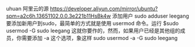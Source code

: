 uhuan 阿里云的源
https://developer.aliyun.com/mirror/ubuntu?spm=a2c6h.13651102.0.0.3e221b11HsBk4w
添加用户
sudo adduser leegang
要添加新用户到sudo，最简单的方式就是使用 usermod 命令。运行 
$sudo usermod -G sudo leegang 
这就你要作的，然而，如果用户已经是其他组的成员，你需要添加 -a 这个选项，象这样 
sudo usermod -a -G sudo leegang